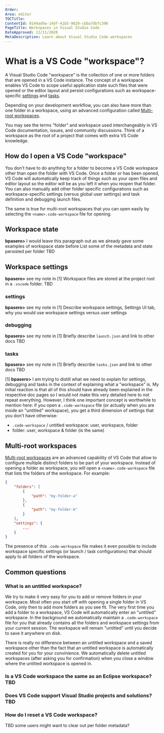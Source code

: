 ```yaml
---
Order:
Area: editor
TOCTitle:
ContentId: 0144ad9a-14df-41b5-9629-cbba7dbfc396
PageTitle: Workspaces in Visual Studio Code
DateApproved: 12/11/2020
MetaDescription: Learn about Visual Studio Code workspaces
---
```

# What is a VS Code "workspace"?

A Visual Studio Code "workspace" is the collection of one or more folders that are opened in a VS Code instance. The concept of a workspace enables VS Code to scope useful application state such files that were opened or the editor layout and persist configurations such as workspace-specific [settings](/docs/getstarted/settings.md) and [tasks](/docs/editor/tasks.md).

Depending on your development workflow, you can also have more than one folder in a workspace, using an advanced configuration called [Multi-root workspaces](#multi-root-workspaces).

You may see the terms "folder" and workspace used interchangeably in VS Code documentation, issues, and community discussions. Think of a workspace as the root of a project that comes with extra VS Code knowledge.

## How do I open a VS Code "workspace"

You don't have to do anything for a folder to become a VS Code workspace other than open the folder with VS Code. Once a folder or has been opened, VS Code will automatically keep track of things such as your open files and editor layout so the editor will be as you left it when you reopen that folder. You can also manually add other folder specific configurations such as workspace-specific settings (versus global user settings) and task definition and debugging launch files.

The same is true for multi-root workspaces that you can open easily by selecting the `<name>.code-workspace` file for opening.

## Workspace state
**bpasero>** I would leave this paragraph out as we already gave some examples of workspace state before
List some of the metadata and state persisted per folder TBD

## Workspace settings
**bpasero>** see my note in [1]
Workspace files are stored at the project root in a `.vscode` folder. TBD

### settings
**bpasero>** see my note in [1]
Describe workspace settings, Settings UI tab, why you would use workspace settings versus user settings

### debugging
**bpasero>** see my note in [1]
Briefly describe `launch.json` and link to other docs TBD

### tasks
**bpasero>** see my note in [1]
Briefly describe `tasks.json` and link to other docs TBD

[1] **bpasero>**
I am trying to distill what we need to explain for settings, debugging and tasks in the context of explaining what a "workspace" is. My initial reaction is that all of this should have already been explained in the respective doc pages so I would not make this very detailed here to not repeat everything. However, I think one important concept is worthwhile to mention here: if you open a `.code-workspace` file (or actually when you are inside an "untitled" workspace), you get a third dimension of settings that you don't have otherwise:
- `.code-workspace` / untitled workspace: user, workspace, folder
- folder: user, workspace & folder (is the same)

## Multi-root workspaces

[Multi-root workspaces](/docs/editor/multi-root-workspaces.md) are an advanced capability of VS Code that allow to configure multiple distinct folders to be part of your workspace. Instead of opening a folder as workspace, you will open a `<name>.code-workspace` file that lists the folders of the workspace. For example:

```json
{
	"folders": [
		{
			"path": "my-folder-a"
		},
		{
			"path": "my-folder-b"
		}
	],
    "settings": {
        ...
    }
}
```

The presence of this `.code-workspace` file makes it even possible to include workspace specific settings (or launch / task configurations) that should apply to all folders of the workspace.


## Common questions

### What is an untitled workspace?

We try to make it very easy for you to add or remove folders in your workspace. Most often you start off with opening a single folder in VS Code, only then to add more folders as you see fit. The very first time you add a folder to a workspace, VS Code will automatically enter an "untitled" workspace. In the background we automatically maintain a `.code-workspace` file for you that already contains all the folders and workspace settings from your current session. The workspace will remain "untitled" until you decide to save it anywhere on disk.

There is really no difference between an untitled workspace and a saved workspace other than the fact that an untitled workspace is automatically created for you for your convinience. We automatically delete untitled workspaces (after asking you for confirmation) when you close a window where the untitled workspace is opened in.

### Is a VS Code workspace the same as an Eclipse workspace? TBD

### Does VS Code support Visual Studio projects and solutions? TBD

### How do I reset a VS Code workspace?

TBD some users might want to clear out per folder metadata?
